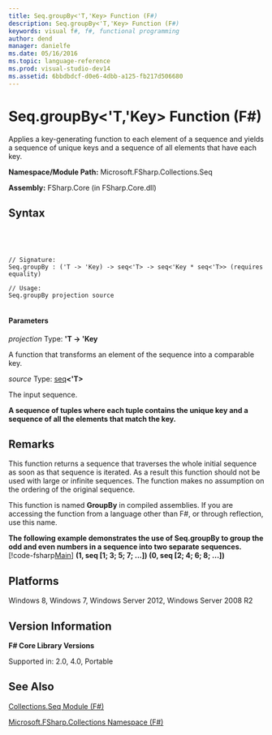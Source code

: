```yaml
---
title: Seq.groupBy<'T,'Key> Function (F#)
description: Seq.groupBy<'T,'Key> Function (F#)
keywords: visual f#, f#, functional programming
author: dend
manager: danielfe
ms.date: 05/16/2016
ms.topic: language-reference
ms.prod: visual-studio-dev14
ms.assetid: 6bbdbdcf-d0e6-4dbb-a125-fb217d506680 
---
```


# Seq.groupBy<'T,'Key> Function (F#)

Applies a key-generating function to each element of a sequence and yields a sequence of unique keys and a sequence of all elements that have each key.

**Namespace/Module Path:** Microsoft.FSharp.Collections.Seq

**Assembly:** FSharp.Core (in FSharp.Core.dll)


## Syntax



```




// Signature:
Seq.groupBy : ('T -> 'Key) -> seq<'T> -> seq<'Key * seq<'T>> (requires equality)

// Usage:
Seq.groupBy projection source


```





#### Parameters
*projection*
Type: **'T -&gt; 'Key**


A function that transforms an element of the sequence into a comparable key.


*source*
Type: [seq](http://msdn.microsoft.com/en-us/library/2f0c87c6-8a0d-4d33-92a6-10d1d037ce75)**&lt;'T&gt;**


The input sequence.



**A sequence of tuples where each tuple contains the unique key and a sequence of all the elements that match the key.**
## Remarks
This function returns a sequence that traverses the whole initial sequence as soon as that sequence is iterated. As a result this function should not be used with large or infinite sequences. The function makes no assumption on the ordering of the original sequence.

This function is named **GroupBy** in compiled assemblies. If you are accessing the function from a language other than F#, or through reflection, use this name.

**The following example demonstrates the use of Seq.groupBy to group the odd and even numbers in a sequence into two separate sequences.**
[!code-fsharp[Main](snippets/fssequences/snippet21.fs)]
**(1, seq [1; 3; 5; 7; ...]) (0, seq [2; 4; 6; 8; ...])**
## Platforms
Windows 8, Windows 7, Windows Server 2012, Windows Server 2008 R2


## Version Information
**F# Core Library Versions**

Supported in: 2.0, 4.0, Portable




## See Also
[Collections.Seq Module &#40;F&#35;&#41;](Collections.Seq-Module-%5BFSharp%5D.md)

[Microsoft.FSharp.Collections Namespace &#40;F&#35;&#41;](Microsoft.FSharp.Collections-Namespace-%5BFSharp%5D.md)

